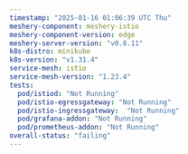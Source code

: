 ```yaml
---
timestamp: "2025-01-16 01:06:39 UTC Thu"
meshery-component: meshery-istio
meshery-component-version: edge
meshery-server-version: "v0.8.11"
k8s-distro: minikube
k8s-version: "v1.31.4"
service-mesh: istio
service-mesh-version: "1.23.4"
tests:
  pod/istiod: "Not Running"
  pod/istio-egressgateway: "Not Running"
  pod/istio-ingressgateway:  "Not Running"
  pod/grafana-addon: "Not Running"
  pod/prometheus-addon: "Not Running"
overall-status: "failing"
---
```

